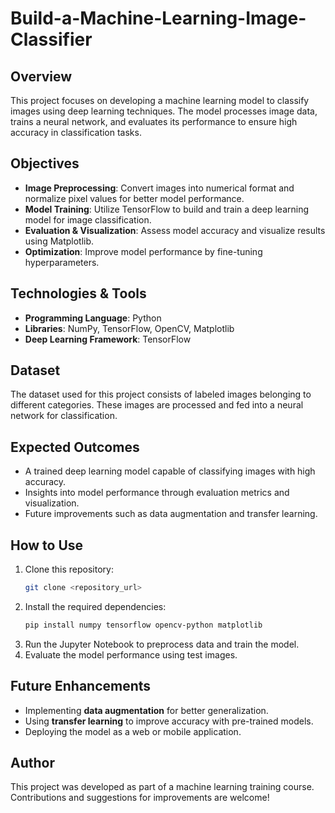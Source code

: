 # Build-a-Machine-Learning-Image-Classifier

## Overview
This project focuses on developing a machine learning model to classify images using deep learning techniques. The model processes image data, trains a neural network, and evaluates its performance to ensure high accuracy in classification tasks.

## Objectives
- **Image Preprocessing**: Convert images into numerical format and normalize pixel values for better model performance.
- **Model Training**: Utilize TensorFlow to build and train a deep learning model for image classification.
- **Evaluation & Visualization**: Assess model accuracy and visualize results using Matplotlib.
- **Optimization**: Improve model performance by fine-tuning hyperparameters.

## Technologies & Tools
- **Programming Language**: Python
- **Libraries**: NumPy, TensorFlow, OpenCV, Matplotlib
- **Deep Learning Framework**: TensorFlow

## Dataset
The dataset used for this project consists of labeled images belonging to different categories. These images are processed and fed into a neural network for classification.

## Expected Outcomes
- A trained deep learning model capable of classifying images with high accuracy.
- Insights into model performance through evaluation metrics and visualization.
- Future improvements such as data augmentation and transfer learning.

## How to Use
1. Clone this repository:
   ```bash
   git clone <repository_url>
   ```
2. Install the required dependencies:
   ```bash
   pip install numpy tensorflow opencv-python matplotlib
   ```
3. Run the Jupyter Notebook to preprocess data and train the model.
4. Evaluate the model performance using test images.

## Future Enhancements
- Implementing **data augmentation** for better generalization.
- Using **transfer learning** to improve accuracy with pre-trained models.
- Deploying the model as a web or mobile application.

## Author
This project was developed as part of a machine learning training course. Contributions and suggestions for improvements are welcome!

